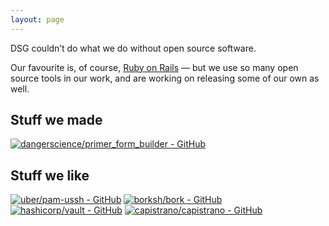 ```yaml
---
layout: page
---
```


<p class="lead code">DSG couldn&rsquo;t do what we do without open source software.</p>

Our favourite is, of course, [Ruby on Rails](https://rubyonrails.org/) — but we use so many open source tools in our work, and are working on releasing some of our own as well.

## Stuff we made

[![dangerscience/primer_form_builder - GitHub](https://gh-card.dev/repos/dangerscience/primer_form_builder.svg?fullname=)](https://github.com/dangerscience/primer_form_builder)

## Stuff we like

[![uber/pam-ussh - GitHub](https://gh-card.dev/repos/uber/pam-ussh.svg?fullname=)](https://github.com/uber/pam-ussh)
[![borksh/bork - GitHub](https://gh-card.dev/repos/borksh/bork.svg?fullname=)](https://github.com/borksh/bork)
[![hashicorp/vault - GitHub](https://gh-card.dev/repos/hashicorp/vault.svg?fullname=)](https://github.com/hashicorp/vault)
[![capistrano/capistrano - GitHub](https://gh-card.dev/repos/capistrano/capistrano.svg?fullname=)](https://github.com/capistrano/capistrano)
